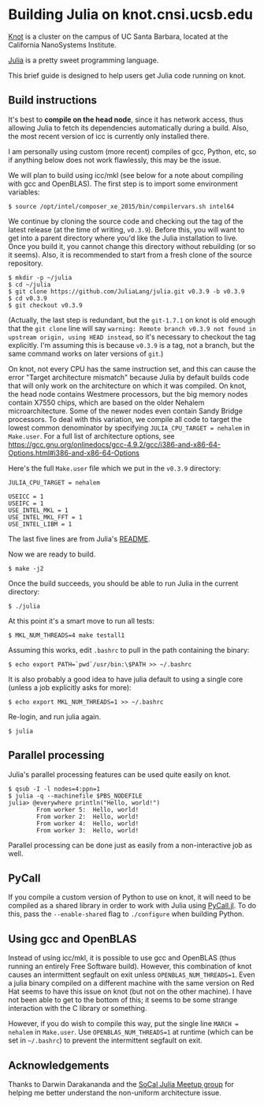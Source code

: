Building Julia on knot.cnsi.ucsb.edu
====================================

[Knot](http://csc.cnsi.ucsb.edu/clusters/knot) is a cluster on the campus of UC Santa Barbara, located at the California NanoSystems Institute.

[Julia](http://julialang.org/) is a pretty sweet programming language.

This brief guide is designed to help users get Julia code running on knot.

Build instructions
------------------

It's best to **compile on the head node**, since it has network access, thus allowing Julia to fetch its dependencies automatically during a build.  Also, the most recent version of icc is currently only installed there.

I am personally using custom (more recent) compiles of gcc, Python, etc, so if anything below does not work flawlessly, this may be the issue.

We will plan to build using icc/mkl (see below for a note about compiling with gcc and OpenBLAS).  The first step is to import some environment variables:

    $ source /opt/intel/composer_xe_2015/bin/compilervars.sh intel64

We continue by cloning the source code and checking out the tag of the latest release (at the time of writing, `v0.3.9`).  Before this, you will want to get into a parent directory where you'd like the Julia installation to live.  Once you build it, you cannot change this directory without rebuilding (or so it seems).  Also, it is recommended to start from a fresh clone of the source repository.

    $ mkdir -p ~/julia
    $ cd ~/julia
    $ git clone https://github.com/JuliaLang/julia.git v0.3.9 -b v0.3.9
    $ cd v0.3.9
    $ git checkout v0.3.9

(Actually, the last step is redundant, but the `git-1.7.1` on knot is old enough that the `git clone` line will say `warning: Remote branch v0.3.9 not found in upstream origin, using HEAD instead`, so it's necessary to checkout the tag explicitly.  I'm assuming this is because `v0.3.9` is a tag, not a branch, but the same command works on later versions of `git`.)

On knot, not every CPU has the same instruction set, and this can cause the error "Target architecture mismatch" because Julia by default builds code that will only work on the architecture on which it was compiled.  On knot, the head node contains Westmere processors, but the big memory nodes contain X7550 chips, which are based on the older Nehalem microarchitecture.  Some of the newer nodes even contain Sandy Bridge processors.  To deal with this variation, we compile all code to target the lowest common denominator by specifying `JULIA_CPU_TARGET = nehalem` in `Make.user`.  For a full list of architecture options, see https://gcc.gnu.org/onlinedocs/gcc-4.9.2/gcc/i386-and-x86-64-Options.html#i386-and-x86-64-Options

Here's the full `Make.user` file which we put in the `v0.3.9` directory:

    JULIA_CPU_TARGET = nehalem

    USEICC = 1
    USEIFC = 1
    USE_INTEL_MKL = 1
    USE_INTEL_MKL_FFT = 1
    USE_INTEL_LIBM = 1

The last five lines are from Julia's [README](https://github.com/JuliaLang/julia#intel-compilers-and-math-kernel-library-mkl).

Now we are ready to build.

    $ make -j2

Once the build succeeds, you should be able to run Julia in the current directory:

    $ ./julia

At this point it's a smart move to run all tests:

    $ MKL_NUM_THREADS=4 make testall1

Assuming this works, edit `.bashrc` to pull in the path containing the binary:

    $ echo export PATH=`pwd`/usr/bin:\$PATH >> ~/.bashrc

It is also probably a good idea to have julia default to using a single core (unless a job explicitly asks for more):

    $ echo export MKL_NUM_THREADS=1 >> ~/.bashrc

Re-login, and run julia again.

    $ julia

Parallel processing
-------------------

Julia's parallel processing features can be used quite easily on knot.

    $ qsub -I -l nodes=4:ppn=1
    $ julia -q --machinefile $PBS_NODEFILE
	julia> @everywhere println("Hello, world!")
            From worker 5:	Hello, world!
            From worker 2:	Hello, world!
            From worker 4:	Hello, world!
            From worker 3:	Hello, world!

Parallel processing can be done just as easily from a non-interactive job as well.

PyCall
------

If you compile a custom version of Python to use on knot, it will need to be compiled as a shared library in order to work with Julia using [PyCall.jl](https://github.com/stevengj/PyCall.jl).  To do this, pass the `--enable-shared` flag to `./configure` when building Python.

Using gcc and OpenBLAS
----------------------

Instead of using icc/mkl, it is possible to use gcc and OpenBLAS (thus running an entirely Free Software build).  However, this combination of knot causes an intermittent segfault on exit unless `OPENBLAS_NUM_THREADS=1`.  Even a julia binary compiled on a different machine with the same version on Red Hat seems to have this issue on knot (but not on the other machine).  I have not been able to get to the bottom of this; it seems to be some strange interaction with the C library or something.

However, if you do wish to compile this way, put the single line `MARCH = nehalem` in `Make.user`.  Use `OPENBLAS_NUM_THREADS=1` at runtime (which can be set in `~/.bashrc`) to prevent the intermittent segfault on exit.

Acknowledgements
----------------

Thanks to Darwin Darakananda and the [SoCal Julia Meetup group](http://www.meetup.com/Southern-California-Julia-Users/) for helping me better understand the non-uniform architecture issue.
